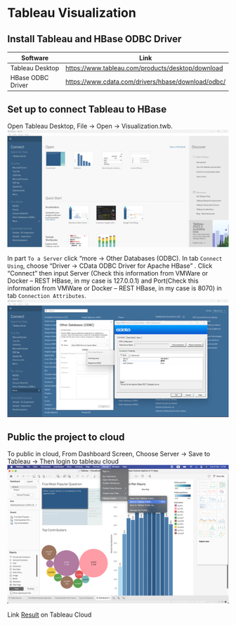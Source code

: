 # Tableau Visualization
## Install Tableau and HBase ODBC Driver

| Software | Link |
| ------ | ------ |
| Tableau Desktop | https://www.tableau.com/products/desktop/download |
| HBase ODBC Driver | https://www.cdata.com/drivers/hbase/download/odbc/ |

## Set up to connect Tableau to HBase
Open Tableau Desktop, File -> Open -> Visualization.twb.
![Alt text](openVisualization.png "a title")

In part `To a Server` click “more -> Other Databases (ODBC). In tab `Connect Using`, choose “Driver -> CData ODBC Driver for Apache HBase” . Click “Connect” then input Server (Check this information from VMWare or Docker – REST HBase, in my case is 127.0.0.1) and Port(Check this information from VMWare or Docker – REST HBase, in my case is 8070) in tab `Connection Attributes`.
![Alt text](connectToHbase.png "a title")
## Public the project to cloud
To public in cloud, From Dashboard Screen, Choose Server -> Save to Tableau -> Then login to tableau cloud  
![Alt text](publicToCloud.png "a title")

Link [Result](https://public.tableau.com/app/profile/khanh.nguyen5783/viz/Visualization_17071090555810/Dashboard1?publish=yes) on Tableau Cloud









